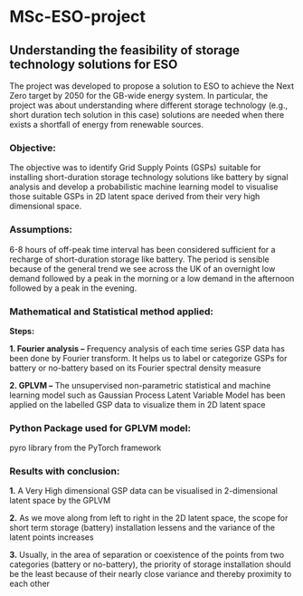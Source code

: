# MSc-ESO-project

## Understanding the feasibility of storage technology solutions for ESO

The project was developed to propose a solution to ESO to achieve the Next Zero target by 2050 for the GB-wide energy system. In particular, the project was about understanding where different storage technology (e.g., short duration tech solution in this case) solutions are needed when there exists a shortfall of energy from renewable sources.

### Objective:
The objective was to identify Grid Supply Points (GSPs) suitable for installing short-duration storage technology solutions like battery by signal analysis and develop a probabilistic machine learning model to visualise those suitable GSPs in 2D latent space derived from their very high dimensional space.

### Assumptions:
6-8 hours of off-peak time interval has been considered sufficient for a recharge of short-duration storage like battery. The period is sensible because of the general trend we see across the UK of an overnight low demand followed by a peak in the morning or a low demand in the afternoon followed by a peak in the evening.

### Mathematical and Statistical method applied:

**Steps:**

**1. Fourier analysis –** Frequency analysis of each time series GSP data has been done by Fourier transform. It helps us to label or categorize GSPs for battery or no-battery based on its Fourier spectral density measure

**2. GPLVM –** The unsupervised non-parametric statistical and machine learning model such as Gaussian Process Latent Variable Model has been applied on the labelled GSP data to visualize them in 2D latent space

### Python Package used for GPLVM model: 
pyro library from the PyTorch framework

### Results with conclusion:
**1.** A Very High dimensional GSP data can be visualised in 2-dimensional latent space by the GPLVM

**2.** As we move along from left to right in the 2D latent space, the scope for short term storage (battery) installation lessens and the variance of the latent points increases

**3.** Usually, in the area of separation or coexistence of the points from two categories (battery or no-battery), the priority of storage installation should be the least because of their nearly close variance and thereby proximity to each other











